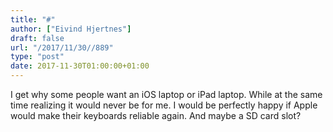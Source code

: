 ```yaml
---
title: "#"
author: ["Eivind Hjertnes"]
draft: false
url: "/2017/11/30//889"
type: "post"
date: 2017-11-30T01:00:00+01:00
---
```


I get why some people want an iOS laptop or iPad laptop. While at the
same time realizing it would never be for me. I would be perfectly happy
if Apple would make their keyboards reliable again. And maybe a SD card
slot?
